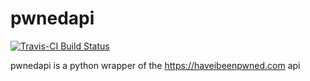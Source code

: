 # pwnedapi
[![Travis-CI Build Status](https://travis-ci.org/ericfourrier/pwnedapi.svg)](https://travis-ci.org/ericfourrier/pwnedapi)  

pwnedapi is a python wrapper of the https://haveibeenpwned.com api
